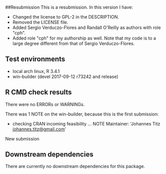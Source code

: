 ##Resubmission
This is a resubmission. In this version I have:

* Changed the license to GPL-2 in the DESCRIPTION.
* Removed the LICENSE file.
* Added Sergio Verduczo-Flores and Randall O'Reilly as authors with role "cph".
* Added role "cph" for my authorship as well. Note that my code is to a large degree different from that of Sergio Verduczo-Flores.

## Test environments
* local arch linux, R 3.4.1
* win-builder (devel 2017-09-12 r73242 and release)

## R CMD check results
There were no ERRORs or WARNINGs.

There was 1 NOTE on the win-builder, because this is the first submission:
  
* checking CRAN incoming feasibility ... NOTE
Maintainer: 'Johannes Titz <johannes.titz@gmail.com>'

New submission

## Downstream dependencies
There are currently no downstream dependencies for this package.
